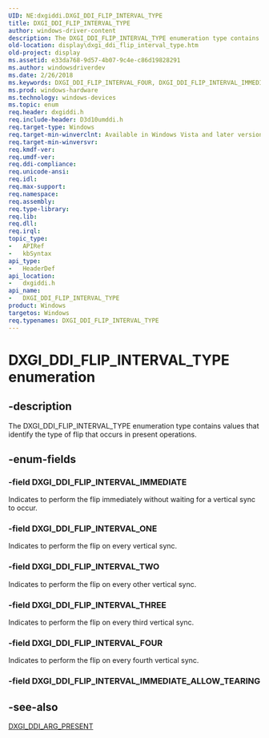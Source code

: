 ```yaml
---
UID: NE:dxgiddi.DXGI_DDI_FLIP_INTERVAL_TYPE
title: DXGI_DDI_FLIP_INTERVAL_TYPE
author: windows-driver-content
description: The DXGI_DDI_FLIP_INTERVAL_TYPE enumeration type contains values that identify the type of flip that occurs in present operations.
old-location: display\dxgi_ddi_flip_interval_type.htm
old-project: display
ms.assetid: e33da768-9d57-4b07-9c4e-c86d19828291
ms.author: windowsdriverdev
ms.date: 2/26/2018
ms.keywords: DXGI_DDI_FLIP_INTERVAL_FOUR, DXGI_DDI_FLIP_INTERVAL_IMMEDIATE, DXGI_DDI_FLIP_INTERVAL_ONE, DXGI_DDI_FLIP_INTERVAL_THREE, DXGI_DDI_FLIP_INTERVAL_TWO, DXGI_DDI_FLIP_INTERVAL_TYPE, DXGI_DDI_FLIP_INTERVAL_TYPE enumeration [Display Devices], UMDisplayDriver_Dx10param_Structs_65a96d1c-4c37-4fdd-b79e-2a90559db67d.xml, display.dxgi_ddi_flip_interval_type, dxgiddi/DXGI_DDI_FLIP_INTERVAL_FOUR, dxgiddi/DXGI_DDI_FLIP_INTERVAL_IMMEDIATE, dxgiddi/DXGI_DDI_FLIP_INTERVAL_ONE, dxgiddi/DXGI_DDI_FLIP_INTERVAL_THREE, dxgiddi/DXGI_DDI_FLIP_INTERVAL_TWO, dxgiddi/DXGI_DDI_FLIP_INTERVAL_TYPE
ms.prod: windows-hardware
ms.technology: windows-devices
ms.topic: enum
req.header: dxgiddi.h
req.include-header: D3d10umddi.h
req.target-type: Windows
req.target-min-winverclnt: Available in Windows Vista and later versions of the Windows operating systems.
req.target-min-winversvr: 
req.kmdf-ver: 
req.umdf-ver: 
req.ddi-compliance: 
req.unicode-ansi: 
req.idl: 
req.max-support: 
req.namespace: 
req.assembly: 
req.type-library: 
req.lib: 
req.dll: 
req.irql: 
topic_type:
-	APIRef
-	kbSyntax
api_type:
-	HeaderDef
api_location:
-	dxgiddi.h
api_name:
-	DXGI_DDI_FLIP_INTERVAL_TYPE
product: Windows
targetos: Windows
req.typenames: DXGI_DDI_FLIP_INTERVAL_TYPE
---
```


# DXGI_DDI_FLIP_INTERVAL_TYPE enumeration


## -description


The DXGI_DDI_FLIP_INTERVAL_TYPE enumeration type contains values that identify the type of flip that occurs in present operations.


## -enum-fields




### -field DXGI_DDI_FLIP_INTERVAL_IMMEDIATE

Indicates to perform the flip immediately without waiting for a vertical sync to occur. 


### -field DXGI_DDI_FLIP_INTERVAL_ONE

Indicates to perform the flip on every vertical sync. 


### -field DXGI_DDI_FLIP_INTERVAL_TWO

Indicates to perform the flip on every other vertical sync. 


### -field DXGI_DDI_FLIP_INTERVAL_THREE

Indicates to perform the flip on every third vertical sync.


### -field DXGI_DDI_FLIP_INTERVAL_FOUR

Indicates to perform the flip on every fourth vertical sync.


### -field DXGI_DDI_FLIP_INTERVAL_IMMEDIATE_ALLOW_TEARING




## -see-also




<a href="https://msdn.microsoft.com/library/windows/hardware/ff557464">DXGI_DDI_ARG_PRESENT</a>
 

 

